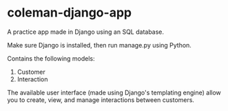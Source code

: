# coleman-django-app
A practice app made in Django using an SQL database.

Make sure Django is installed, then run manage.py using Python.

Contains the following models:
1. Customer
2. Interaction

The available user interface (made using Django's templating engine) allow you to create, view, and manage interactions between customers.
